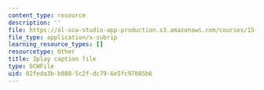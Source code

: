 ```yaml
---
content_type: resource
description: ''
file: https://ol-ocw-studio-app-production.s3.amazonaws.com/courses/15-390-new-enterprises-spring-2013/82feda3bb8885c2fdc796e5fc97085b6_2KpOZ9N2QOQ.srt
file_type: application/x-subrip
learning_resource_types: []
resourcetype: Other
title: 3play caption file
type: OCWFile
uid: 82feda3b-b888-5c2f-dc79-6e5fc97085b6
---
```

